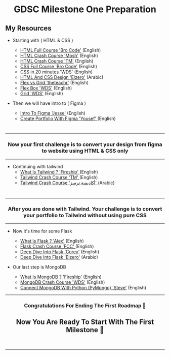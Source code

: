 <h1 align = 'center' >GDSC Milestone One Preparation </h1>

## My Resources


* Starting with ( HTML & CSS )
  * [HTML Full Course 'Bro Code'](https://www.youtube.com/watch?v=HD13eq_Pmp8&t=1s&ab_channel=BroCode) (English)
  * [HTML Crash Course 'Mosh'](https://www.youtube.com/watch?v=qz0aGYrrlhU&t=479s&ab_channel=ProgrammingwithMosh) (English)
  * [HTML Crash Course 'TM'](https://www.youtube.com/watch?v=UB1O30fR-EE&t=1537s&ab_channel=TraversyMedia) (English) 
  * [CSS Full Course 'Bro Code'](https://www.youtube.com/watch?v=wRNinF7YQqQ&t=1747s&ab_channel=BroCode) (English)
  * [CSS in 20 minutes 'WDS'](https://www.youtube.com/watch?v=1PnVor36_40&ab_channel=WebDevSimplified) (English)
  * [HTML And CSS Design 'Elzero'](https://www.youtube.com/watch?v=_-eh8cwGGwg&ab_channel=ElzeroWebSchool) (Arabic)
  * [Flex vs Grid 'theteachr'](https://www.youtube.com/watch?v=hT9ABJyOzwM&ab_channel=theteachr) (English)
  * [Flex Box 'WDS'](https://www.youtube.com/watch?v=fYq5PXgSsbE&ab_channel=WebDevSimplified) (English)
  * [Grid 'WDS'](https://www.youtube.com/watch?v=9zBsdzdE4sM&t=103s&ab_channel=WebDevSimplified) (English)
  

* Then we will have intro to ( Figma )
    * [Intro To Figma 'Jesse'](https://www.youtube.com/watch?v=jk1T0CdLxwU&ab_channel=JesseShowalter) (English)
    * [Create Portfolio With Figma 'Yousef' ](https://www.youtube.com/watch?v=vO2eO_DSvYY&t=294s&ab_channel=YosefAgil) (English)

# 

---
<h3 align = 'center'>Now your first challenge is to convert your design from figma to website using HTML & CSS only</h3>

---


* Continuing with tailwind 
    * [What Is Tailwind ? 'Fireship' ](https://www.youtube.com/watch?v=mr15Xzb1Ook&ab_channel=Fireship) (English)
    * [Tailwind Crash Course 'TM' ](https://www.youtube.com/watch?v=dFgzHOX84xQ&ab_channel=TraversyMedia) (English)
    * [Tailwind Crash Course 'أكاديمية ترميز' ](https://www.youtube.com/watch?v=Pk3hhCJG2Dk&ab_channel=%D8%A3%D9%83%D8%A7%D8%AF%D9%8A%D9%85%D9%8A%D8%A9%D8%AA%D8%B1%D9%85%D9%8A%D8%B2) (Arabic)

# 

---
<h3 align = 'center'>After you are done with Tailwind. Your challenge is to convert your portfolio to Tailwind without using pure CSS</h3>

---
* Now it's time for some Flask 
    * [What Is Flask ? 'Alex'](https://www.youtube.com/watch?v=2BbuB8QP1D4&ab_channel=AlexLugo) (English)
    * [Flask Crash Course 'FCC' ](https://www.youtube.com/watch?v=Z1RJmh_OqeA&t=1734s&ab_channel=freeCodeCamp.org) (English)
    * [Deep Dive Into Flask 'Corey'](https://www.youtube.com/watch?v=MwZwr5Tvyxo&list=PL-osiE80TeTs4UjLw5MM6OjgkjFeUxCYH&ab_channel=CoreySchafer) (English)
    * [Deep Dive Into Flask 'Elzero'](https://www.youtube.com/watch?v=Ze_lPWFQmXI&list=PLDoPjvoNmBAyE_gei5d18qkfIe-Z8mocs&index=133&ab_channel=ElzeroWebSchool) (Arabic)


* Our last step is MongoDB 
    * [What Is MongoDB ? 'Fireship'](https://www.youtube.com/watch?v=-bt_y4Loofg&t=30s&ab_channel=Fireship) (English)
    * [MongoDB Crash Course 'WDS'](https://www.youtube.com/watch?v=ofme2o29ngU&t=960s&ab_channel=WebDevSimplified) (English)
    * [Connect MongoDB With Python (PyMongo) 'Steve'](https://www.youtube.com/watch?v=GJCKIGeK3qc&ab_channel=Coding101withSteve) (English)


---
<h3 align = 'center'>Congratulations For Ending The First Roadmap 	👏</h3>
<h2 align = 'center'>Now You Are Ready To Start With The First Milestone 	💪</h2>
<br>

---
